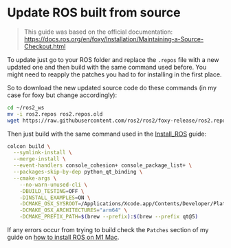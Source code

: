 # Update ROS built from source

> This guide was based on the official documentation: https://docs.ros.org/en/foxy/Installation/Maintaining-a-Source-Checkout.html

To update just go to your ROS folder and replace the `.repos` file with a new updated one and then build with the same command used before. You might need to reapply the patches you had to for installing in the first place. 

So to download the new updated source code do these commands (in my case for foxy but change accordingly):

```bash
cd ~/ros2_ws
mv -i ros2.repos ros2.repos.old
wget https://raw.githubusercontent.com/ros2/ros2/foxy-release/ros2.repos
```



Then just build with the same command used in the [Install_ROS](Install_ROS) guide:

```bash
colcon build \
  --symlink-install \
  --merge-install \
  --event-handlers console_cohesion+ console_package_list+ \
  --packages-skip-by-dep python_qt_binding \
  --cmake-args \
    --no-warn-unused-cli \
    -DBUILD_TESTING=OFF \
    -DINSTALL_EXAMPLES=ON \
    -DCMAKE_OSX_SYSROOT=/Applications/Xcode.app/Contents/Developer/Platforms/MacOSX.platform/Developer/SDKs/MacOSX.sdk \
    -DCMAKE_OSX_ARCHITECTURES="arm64" \
    -DCMAKE_PREFIX_PATH=$(brew --prefix):$(brew --prefix qt@5) 
```

If any errors occur from trying to build check the `Patches` section of my guide on [how to install ROS on M1 Mac](Install_ROS).